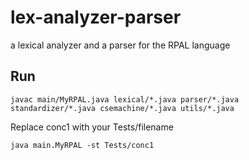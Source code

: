 # lex-analyzer-parser
  a lexical analyzer and a parser for the RPAL language
## Run
 ```
 javac main/MyRPAL.java lexical/*.java parser/*.java standardizer/*.java csemachine/*.java utils/*.java
```

 Replace conc1 with your Tests/filename
 ```
 java main.MyRPAL -st Tests/conc1
```

  

